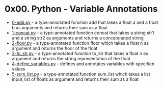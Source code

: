 # 0x00. Python - Variable Annotations
- [0-add.py](0-add.py) - a type-annotated function add that takes a float a and a float b as arguments and returns their sum as a float
- [1-concat.py](1-concat.py) - a type-annotated function concat that takes a string str1 and a string str2 as arguments and returns a concatenated string
- [2-floor.py](2-floor.py) - a type-annotated function floor which takes a float n as argument and returns the floor of the float
- [3-to_str.py](3-to_str.py) - a type-annotated function to_str that takes a float n as argument and returns the string representation of the float
- [4-define_variables.py](4-define_variables.py) - defines and annotates variables with specified values
- [5-sum_list.py](5-sum_list.py) - a type-annotated function sum_list which takes a list input_list of floats as argument and returns their sum as a float